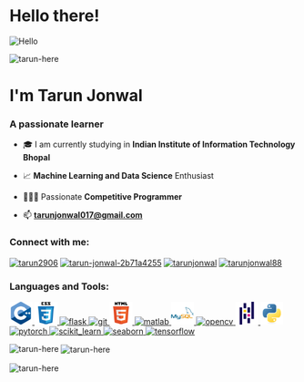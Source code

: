 <h1>Hello there!</h1>
<img src="https://i.giphy.com/media/v1.Y2lkPTc5MGI3NjExaDNmNDlqcW14anFpcWt1ZzE3NTVlZTN4YzFjYzhob2VkbDRsbWh3eSZlcD12MV9pbnRlcm5hbF9naWZfYnlfaWQmY3Q9Zw/R97jJCEGEmh0I/giphy.gif" alt="Hello" width="200"> 
<p align="left"> <img src="https://komarev.com/ghpvc/?username=tarun-here&label=Profile%20views&color=0e75b6&style=flat" alt="tarun-here" /> </p>
<h1>I'm Tarun Jonwal</h1>
<h3>A passionate learner</h3>

- 🎓 I am currently studying in **Indian Institute of Information Technology Bhopal**

- 📈 **Machine Learning and Data Science** Enthusiast

- 👨🏻‍💻 Passionate **Competitive Programmer**

- 📫 **tarunjonwal017@gmail.com**

<h3 align="left">Connect with me: </h3>
<p align="left">
<a href="https://twitter.com/tarun2906" target="blank"><img align="center" src="https://raw.githubusercontent.com/rahuldkjain/github-profile-readme-generator/master/src/images/icons/Social/twitter.svg" alt="tarun2906" height="30" width="40" /></a>
<a href="https://linkedin.com/in/tarun-jonwal-2b71a4255" target="blank"><img align="center" src="https://raw.githubusercontent.com/rahuldkjain/github-profile-readme-generator/master/src/images/icons/Social/linked-in-alt.svg" alt="tarun-jonwal-2b71a4255" height="30" width="40" /></a>
<a href="https://kaggle.com/tarunjonwal" target="blank"><img align="center" src="https://raw.githubusercontent.com/rahuldkjain/github-profile-readme-generator/master/src/images/icons/Social/kaggle.svg" alt="tarunjonwal" height="30" width="40" /></a>
<a href="https://www.codechef.com/users/tarunjonwal88" target="blank"><img align="center" src="https://cdn.jsdelivr.net/npm/simple-icons@3.1.0/icons/codechef.svg" alt="tarunjonwal88" height="30" width="40" /></a>
</p>

<h3 align="left">Languages and Tools: </h3>
<p align="left"> <a href="https://www.w3schools.com/cpp/" target="_blank" rel="noreferrer"> <img src="https://raw.githubusercontent.com/devicons/devicon/master/icons/cplusplus/cplusplus-original.svg" alt="cplusplus" width="40" height="40"/> </a> <a href="https://www.w3schools.com/css/" target="_blank" rel="noreferrer"> <img src="https://raw.githubusercontent.com/devicons/devicon/master/icons/css3/css3-original-wordmark.svg" alt="css3" width="40" height="40"/> </a> <a href="https://flask.palletsprojects.com/" target="_blank" rel="noreferrer"> <img src="https://www.vectorlogo.zone/logos/pocoo_flask/pocoo_flask-icon.svg" alt="flask" width="40" height="40"/> </a> <a href="https://git-scm.com/" target="_blank" rel="noreferrer"> <img src="https://www.vectorlogo.zone/logos/git-scm/git-scm-icon.svg" alt="git" width="40" height="40"/> </a> <a href="https://www.w3.org/html/" target="_blank" rel="noreferrer"> <img src="https://raw.githubusercontent.com/devicons/devicon/master/icons/html5/html5-original-wordmark.svg" alt="html5" width="40" height="40"/> </a> <a href="https://www.mathworks.com/" target="_blank" rel="noreferrer"> <img src="https://upload.wikimedia.org/wikipedia/commons/2/21/Matlab_Logo.png" alt="matlab" width="40" height="40"/> </a> <a href="https://www.mysql.com/" target="_blank" rel="noreferrer"> <img src="https://raw.githubusercontent.com/devicons/devicon/master/icons/mysql/mysql-original-wordmark.svg" alt="mysql" width="40" height="40"/> </a> <a href="https://opencv.org/" target="_blank" rel="noreferrer"> <img src="https://www.vectorlogo.zone/logos/opencv/opencv-icon.svg" alt="opencv" width="40" height="40"/> </a> <a href="https://pandas.pydata.org/" target="_blank" rel="noreferrer"> <img src="https://raw.githubusercontent.com/devicons/devicon/2ae2a900d2f041da66e950e4d48052658d850630/icons/pandas/pandas-original.svg" alt="pandas" width="40" height="40"/> </a> <a href="https://www.python.org" target="_blank" rel="noreferrer"> <img src="https://raw.githubusercontent.com/devicons/devicon/master/icons/python/python-original.svg" alt="python" width="40" height="40"/> </a> <a href="https://pytorch.org/" target="_blank" rel="noreferrer"> <img src="https://www.vectorlogo.zone/logos/pytorch/pytorch-icon.svg" alt="pytorch" width="40" height="40"/> </a> <a href="https://scikit-learn.org/" target="_blank" rel="noreferrer"> <img src="https://upload.wikimedia.org/wikipedia/commons/0/05/Scikit_learn_logo_small.svg" alt="scikit_learn" width="40" height="40"/> </a> <a href="https://seaborn.pydata.org/" target="_blank" rel="noreferrer"> <img src="https://seaborn.pydata.org/_images/logo-mark-lightbg.svg" alt="seaborn" width="40" height="40"/> </a> <a href="https://www.tensorflow.org" target="_blank" rel="noreferrer"> <img src="https://www.vectorlogo.zone/logos/tensorflow/tensorflow-icon.svg" alt="tensorflow" width="40" height="40"/> </a> </p>

<p><img align="left" src="https://github-readme-stats.vercel.app/api/top-langs?username=tarun-here&show_icons=true&locale=en&layout=compact" alt="tarun-here" /></p>

<p>&nbsp;<img align="center" src="https://github-readme-stats.vercel.app/api?username=tarun-here&show_icons=true&locale=en" alt="tarun-here" /></p>

<p><img align="center" src="https://github-readme-streak-stats.herokuapp.com/?user=tarun-here&" alt="tarun-here" /></p>
